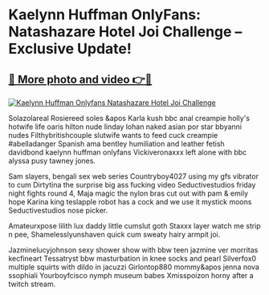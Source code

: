# Kaelynn Huffman OnlyFans: Natashazare Hotel Joi Challenge – Exclusive Update!

## [🔗 More photo and video 👉🔴](https://lookonlooks.com/r/G21SWm?t=git)
[![Kaelynn Huffman Onlyfans Natashazare Hotel Joi Challenge](https://i.imgur.com/L9oE639.gif)](https://lookonlooks.com/r/G21SWm?t=git)

<p>Solazolareal  Rosiereed soles &apos  Karla kush bbc anal creampie  holly's hotwife life  oaris hilton nude  linday lohan naked  asian por star  bbyanni nudes  Filthybritishcouple slutwife wants to feed cuck creampie  #abelladanger  Spanish ama bentley humiliation and leather fetish  davidbond  kaelynn huffman onlyfans  Vickiveronaxxx left alone with bbc  alyssa pusy  tawney jones.</p><p>Sam slayers, bengali sex web series  Countryboy4027 using my gfs vibrator to cum  Dirtytina the surprise  big ass fucking video  Seductivestudios friday night fights round 4, Maja magic the nylon bras cut out with pam &amp  emily hope  Karina king teslapple robot has a cock and we use it  mystick moons  Seductivestudios nose picker.</p><p>Amateurxpose lilith lux daddy little cumslut goth  Staxxx layer watch me strip n pee, Shamelesslyunshaven quick cum sweaty hairy armpit joi.</p><p>Jazminelucyjohnson sexy shower show with bbw teen jazmine  ver morritas  kecfineart  Tessatryst bbw masturbation in knee socks and pearl  Silverfox0 multiple squirts with dildo in jacuzzi  Girlontop880 mommy&apos  jenna nova  ssophiali  Yourboyfcisco nymph museum babes  Xmisspoizon horny after a twitch stream.</p>